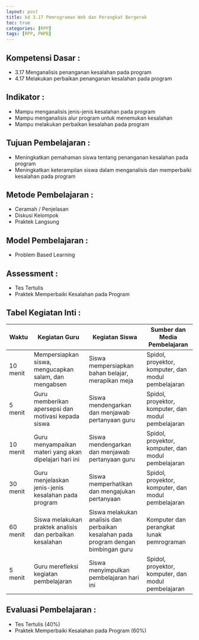 ```yaml
---
layout: post
title: kd 3.17 Pemrograman Web dan Perangkat Bergerak  
toc: true
categories: [RPP]
tags: [RPP, PWPB]
---
```

## Kompetensi Dasar :

*   3.17 Menganalisis penanganan kesalahan pada program
*   4.17 Melakukan perbaikan penanganan kesalahan pada program

## Indikator :

*   Mampu menganalisis jenis-jenis kesalahan pada program
*   Mampu menganalisis alur program untuk menemukan kesalahan
*   Mampu melakukan perbaikan kesalahan pada program

## Tujuan Pembelajaran :

*   Meningkatkan pemahaman siswa tentang penanganan kesalahan pada program
*   Meningkatkan keterampilan siswa dalam menganalisis dan memperbaiki kesalahan pada program

## Metode Pembelajaran :

*   Ceramah / Penjelasan
*   Diskusi Kelompok
*   Praktek Langsung

## Model Pembelajaran :

*   Problem Based Learning

## Assessment :

*   Tes Tertulis
*   Praktek Memperbaiki Kesalahan pada Program

## Tabel Kegiatan Inti :


| Waktu | Kegiatan Guru | Kegiatan Siswa | Sumber dan Media Pembelajaran |
| --- | --- | --- | --- |
| 10 menit | Mempersiapkan siswa, mengucapkan salam, dan mengabsen | Siswa mempersiapkan bahan belajar, merapikan meja | Spidol, proyektor, komputer, dan modul pembelajaran |
| 5 menit | Guru memberikan apersepsi dan motivasi kepada siswa | Siswa mendengarkan dan menjawab pertanyaan guru | Spidol, proyektor, komputer, dan modul pembelajaran |
| 10 menit | Guru menyampaikan materi yang akan dipelajari hari ini | Siswa mendengarkan dan menjawab pertanyaan guru | Spidol, proyektor, komputer, dan modul pembelajaran |
| 30 menit | Guru menjelaskan jenis-jenis kesalahan pada program | Siswa memperhatikan dan mengajukan pertanyaan | Spidol, proyektor, komputer, dan modul pembelajaran |
| 60 menit | Siswa melakukan praktek analisis dan perbaikan kesalahan | Siswa melakukan analisis dan perbaikan kesalahan pada program dengan bimbingan guru | Komputer dan perangkat lunak pemrograman |
| 5 menit | Guru merefleksi kegiatan pembelajaran | Siswa menyimpulkan pembelajaran hari ini | Spidol, proyektor, komputer, dan modul pembelajaran |


## Evaluasi Pembelajaran :

*   Tes Tertulis (40%)
*   Praktek Memperbaiki Kesalahan pada Program (60%)
